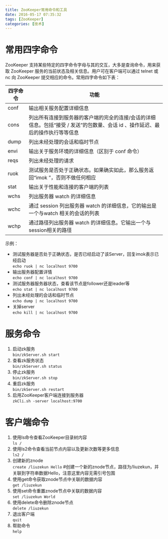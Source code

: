 ```yaml
---
title: ZooKeeper常用命令和工具
date: 2016-05-17 07:35:32
tags: [ZooKeeper]  
categories: [技术]
---
```

# 常用四字命令    
  ZooKeeper 支持某些特定的四字命令字母与其的交互，大多是查询命令，用来获取 ZooKeeper 服务的当前状态及相关信息。用户可在客户端可以通过 telnet 或 nc 向 ZooKeeper 提交相应的命令。常用四字命令如下表：  
  
<!-- more -->  
|四字命令|功能|  
|-------|----|  
|conf|输出相关服务配置详细信息|  
|cons|列出所有连接到服务器的客户端的完全的连接/会话的详细信息。包括“接受 / 发送”的包数量、会话 id 、操作延迟、最后的操作执行等等信息|
|dump|列出未经处理的会话和临时节点|
|envi|输出关于服务环境的详细信息（区别于 conf 命令）|
|reqs|列出未经处理的请求|  
|ruok|测试服务是否处于正确状态。如果确实如此，那么服务返回“imok ”，否则不做任何相应|  
|stat|输出关于性能和连接的客户端的列表|  
|wchs|列出服务器 watch 的详细信息|  
|wchc|通过 session 列出服务器 watch 的详细信息，它的输出是一个与watch 相关的会话的列表|  
|wchp|通过路径列出服务器 watch 的详细信息。它输出一个与 session相关的路径|  

示例：  
* 测试服务器是否处于正确状态，是否已经启动了该Server，回复imok表示已经启动    
`echo ruok | nc localhost 9700`  
* 输出服务器配置详情  
`echo conf | nc localhost 9700`  
* 测试服务器服务器状态，查看该节点是follower还是leader等    
`echo stat | nc localhost 9700`  
* 列出未经处理的会话和临时节点  
`echo dump | nc localhost 9700`  
* 关掉server  
`echo kill | nc localhost 9700`  

# 服务命令  
1. 启动zk服务  
`bin/zkServer.sh start`  
2. 查看zk服务状态  
`bin/zkServer.sh status`  
3. 停止zk服务  
`bin/zkServer.sh stop`  
4. 重启zk服务  
`bin/zkServer.sh restart`  
5. 启用ZooKeeper客户端连接到服务器  
`zkCli.sh -server localhost:9700` 

# 客户端命令     
1. 使用ls命令查看ZooKeeper目录树内容  
`ls /`  
2. 使用ls2命令查看当前节点内容以及更新次数等更多信息  
`ls2 /`  
3. 创建新的znode  
`create /liuzekun Hello`   #创建一个新的znode节点，路径为/liuzekun，并关联到字符串数据Hello，注意这里内容无需引号包围  
4. 使用get命令获取znode节点中关联的数据内容  
`get /liuzekun` 
5. 使用set命令重置znode节点中关联的数据内容  
`set /liuzekun World`  
6. 使用delete命令删除znode节点  
`delete /liuzekun`  
7. 退出客户端  
`quit`  
8. 帮助命令  
`help`  